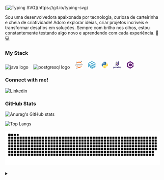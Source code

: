 [![Typing SVG](https://readme-typing-svg.demolab.com?font=Fira+Code&pause=1000&color=DF1FF7&random=false&width=435&lines=Ol%C3%A1%2C+eu+sou+a+Thais+Fernanda!)](https://git.io/typing-svg)

Sou uma desenvolvedora apaixonada por tecnologia, curiosa de carteirinha e cheia de criatividade! Adoro explorar ideias, criar projetos incríveis e transformar desafios em soluções. Sempre com brilho nos olhos, estou constantemente testando algo novo e aprendendo com cada experiência. 🌟💻

<h3 align="left">My Stack</h3>
<div align="left">
<img src="https://cdn.jsdelivr.net/gh/devicons/devicon/icons/java/java-original.svg" height="25" alt="java logo"  />
  <img width="9" />
<img src="https://cdn.jsdelivr.net/gh/devicons/devicon/icons/postgresql/postgresql-original.svg" height="25" alt="postgresql logo"  />
  <img width="9" />
<img src="https://raw.githubusercontent.com/devicons/devicon/6910f0503efdd315c8f9b858234310c06e04d9c0/icons/jupyter/jupyter-original-wordmark.svg" height="25" alt="jupyter logo"  />
  <img width="9" />
<img src= "https://raw.githubusercontent.com/devicons/devicon/6910f0503efdd315c8f9b858234310c06e04d9c0/icons/numpy/numpy-plain.svg" height="25" alt="numpy loho"/>
  <img width="9" />
<img src= "https://raw.githubusercontent.com/devicons/devicon/6910f0503efdd315c8f9b858234310c06e04d9c0/icons/python/python-original.svg" height="25" alt="python logo"/>
  <img width="9" />
<img src= "https://raw.githubusercontent.com/devicons/devicon/6910f0503efdd315c8f9b858234310c06e04d9c0/icons/pandas/pandas-original-wordmark.svg" height="25" alt="pandas logo"/>
  <img width="9" />
<img src= "https://raw.githubusercontent.com/devicons/devicon/6910f0503efdd315c8f9b858234310c06e04d9c0/icons/csharp/csharp-plain.svg" height="25" alt="csharp logo"/>
  <img width="9" />
</div>

<h3 align="left">Connect with me!</h3>

[![Linkedin](https://img.shields.io/badge/-LinkedIn-000?style=for-the-badge&logo=linkedin&logoColor=FF00F6&color:FFF)](https://www.linkedin.com/in/thaisferguedes/)

### GitHub Stats
![Anurag's GitHub stats](https://github-readme-stats.vercel.app/api?username=thafisG&show_icons=true&theme=transparent)

![Top Langs](https://github-readme-stats.vercel.app/api/top-langs/?username=thafisG&layout=compact&theme=transparent&show_icons=true)


<picture>
  <source media="(prefers-color-scheme: dark)" srcset="https://raw.githubusercontent.com/mari4souza/mari4souza/output/github-contribution-grid-snake-dark.svg">
  <source media="(prefers-color-scheme: light)" srcset="https://raw.githubusercontent.com/mari4souza/mari4souza/output/github-contribution-grid-snake.svg">
  <img alt="github contribution grid snake animation" src="https://raw.githubusercontent.com/mari4souza/mari4souza/output/github-contribution-grid-snake.svg">
</picture>
<br><br>
<details align="left">
  <summary></summary> 
 
  - Badges by <a href="https://shields.io/">shields.io</a>.
  - GitHub Stats by <a href="https://github.com/anuraghazra/github-readme-stats">anuraghazra</a>.
</details>
